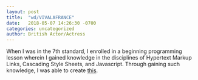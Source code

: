```yaml
---
layout: post
title:  "wd/VIVALAFRANCE"
date:   2018-05-07 14:26:30 -0700
categories: uncategorized
author: British Actor/Actress
---
```

When I was in the 7th standard, I enrolled in a beginning programming lesson wherein I gained knowledge in the disciplines of Hypertext Markup Links, Cascading Style Sheets, and Javascript. Through gaining such knowledge, I was able to create [this][site].

[site]: /website/
